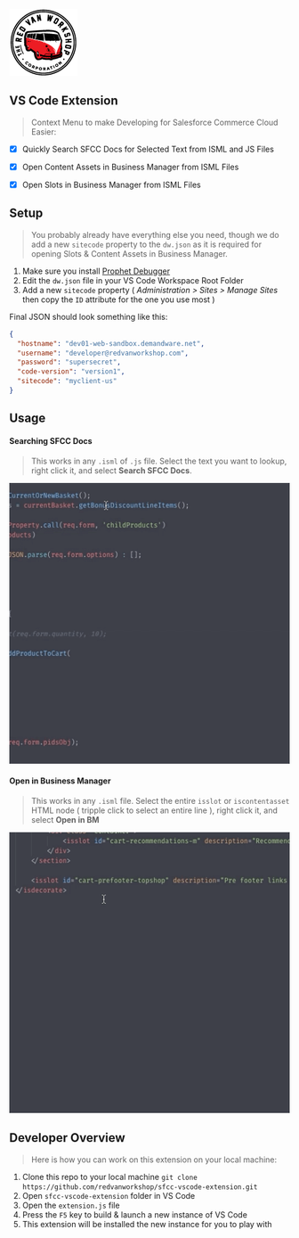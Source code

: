 ![Logo](docs/img/logo.png "Logo")

VS Code Extension
---

> Context Menu to make Developing for Salesforce Commerce Cloud Easier:

- [X] Quickly Search SFCC Docs for Selected Text from ISML and JS Files
- [X] Open Content Assets in Business Manager from ISML Files
- [X] Open Slots in Business Manager from ISML Files


Setup
---

> You probably already have everything else you need, though we do add a new `sitecode` property to the `dw.json` as it is required for opening Slots & Content Assets in Business Manager.

1. Make sure you install [Prophet Debugger](https://marketplace.visualstudio.com/items?itemName=SqrTT.prophet)
2. Edit the `dw.json` file in your VS Code Workspace Root Folder
3. Add a new `sitecode` property ( _Administration >  Sites >  Manage Sites_ then copy the `ID` attribute for the one you use most )

Final JSON should look something like this:

```json
{
  "hostname": "dev01-web-sandbox.demandware.net",
  "username": "developer@redvanworkshop.com",
  "password": "supersecret",
  "code-version": "version1",
  "sitecode": "myclient-us"
}
```


Usage
---

#### Searching SFCC Docs

> This works in any `.isml` of `.js` file.  Select the text you want to lookup, right click it, and select **Search SFCC Docs**.

![demo](docs/img/search-docs.gif?v=1.1.0)

#### Open in Business Manager

> This works in any `.isml` file.  Select the entire `isslot` or `iscontentasset` HTML node ( tripple click to select an entire line ), right click it, and select **Open in BM**

![demo](docs/img/open-in-bm.gif?v=1.1.0)


Developer Overview
---

> Here is how you can work on this extension on your local machine:

1. Clone this repo to your local machine `git clone https://github.com/redvanworkshop/sfcc-vscode-extension.git`
2. Open `sfcc-vscode-extension` folder in VS Code
3. Open the `extension.js` file
4. Press the `F5` key to build & launch a new instance of VS Code
5. This extension will be installed the new instance for you to play with
